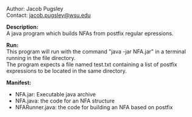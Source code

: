 Author: Jacob Pugsley<br>
Contact: jacob.pugsley@wsu.edu

<b>Description:</b><br> 
A java program which builds NFAs from postfix regular epressions.
<br>

<b>Run:</b><br>
This program will run with the command "java -jar NFA.jar" in a terminal running in the file directory.<br> 
The program expects a file named test.txt containing a list of postfix expressions to be located in the same directory.
<br>

<b>Manifest:</b><br>
<ul>
   <li>NFA.jar: Executable java archive</li> 
   <li>NFA.java: the code for an NFA structure</li>
   <li>NFARunner.java: the code for building an NFA based on postfix</li>
</ul>
